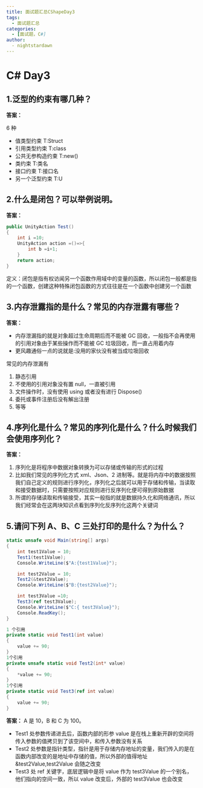 ```yaml
---
title: 面试题汇总CShapeDay3
tags:
  - 面试题汇总
categories:
  - [面试题，C#]
author:
  - nightstardawn
---
```


# C# Day3

## 1.泛型的约束有哪几种？

**答案：**

6 种

- 值类型约束 T:Struct
- 引用类型约束 T:class
- 公共无参构造约束 T:new()
- 类约束 T:类名
- 接口约束 T:接口名
- 另一个泛型约束 T:U

## 2.什么是闭包？可以举例说明。

**答案：**

```cs
public UnityAction Test()
{
    int i =10;
    UnityAction action =()=>{
        int b =i+1;
    }
    return action;
}
```

定义：闭包是指有权访闻另一个函数作用域中的变量的函数，所以闭包一般都是指的一个函数，创建这种特殊闭包函数的方式往往是在一个函数中创建另一个函数

## 3.内存泄露指的是什么？常见的内存泄露有哪些？

**答案：**

- 内存泄漏指的就是对象超过生命周期后而不能被 GC 回收，一般指不会再使用的引用对象由于某些操作而不能被 GC 垃圾回收，而一直占用着内存
- 更风趣通俗一点的说就是:没用的家伙没有被当成垃圾回收

常见的内存泄漏有

1. 静态引用
2. 不使用的引用对象没有置 null，一直被引用
3. 文件操作时，没有使用 using 或者没有进行 Dispose()
4. 委托或事件注册后没有解出注册
5. 等等

## 4.序列化是什么？常见的序列化是什么？什么时候我们会使用序列化？

**答案：**

1. 序列化是将程序中数据对象转换为可以存储或传输的形式的过程
2. 比如我们常见的序列化方式 xml、Json、2 进制等。就是将内存中的数据按照我们自己定义的规则进行序列化，序列化之后就可以用于存储和传输，当读取和接受数据时，只需要按照对应规则进行反序列化便可得到原始数据
3. 所谓的存储读取和传输接受，其实一般指的就是数据持久化和网络通讯，所以我们经常会在这两块知识点看到序列化反序列化这两个关键词

## 5.请问下列 A、B、C 三处打印的是什么？为什么？

```cs
static unsafe void Main(string[] args)
{
    int test1Value = 10;
    Test1(test1Value);
    Console.WriteLine($"A:{test1Value}");

    int test2Value = 10;
    Test2(&test2Value);
    Console.WriteLine($"B:{test2Value}");

    int test3Value =10;
    Test3(ref test3Value);
    Console.WriteLine($"C:{ test3Value}");
    Console.ReadKey();
}

1 个引用
private static void Test1(int value)
{
    value += 90;
}
1个引用
private unsafe static void Test2(int* value)
{
    *value += 90;
}
1个引用
private static void Test3(ref int value)
{
    value += 90;
}
```

**答案：**
A 是 10，B 和 C 为 100。

- Test1 处参数传递进去后，函数内部的形参 value 是在栈上重新开辟的空间将传入参数的值拷贝到了该空间中，和传入参数没有关系
- Test2 处参数是指针类型，指针是用于存储内存地址的变量，我们传入的是在函数内部改变的是地址中存储的值，所以外部的值得地址&test2Value,test2Value 会随之改变
- Test3 处 ref 关键字，底层逻辑中是将 value 作为 test3Value 的一个别名，他们指向的空间一致，所以 value 改变后，外部的 test3Value 也会改变

